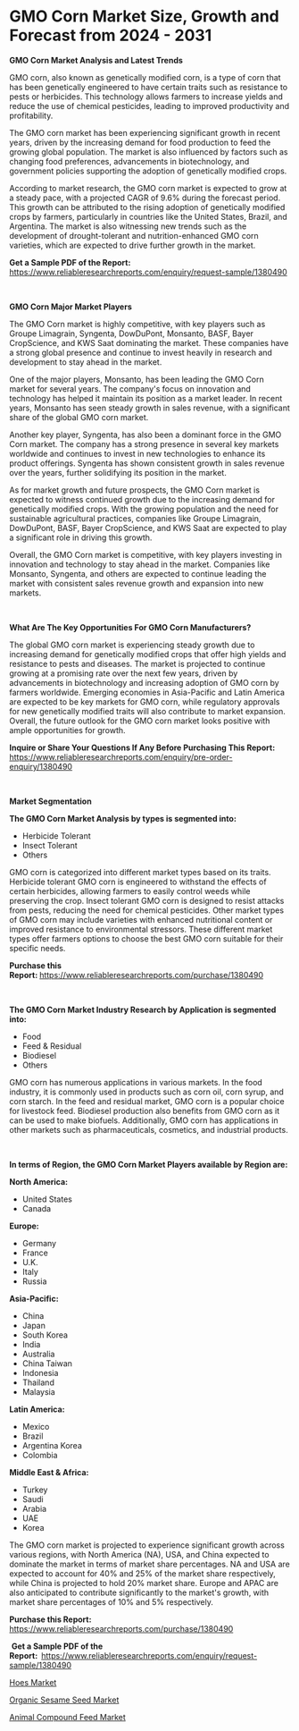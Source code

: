 <p><h1>GMO Corn Market Size, Growth and Forecast from 2024 - 2031</h1></p><p><strong>GMO Corn Market Analysis and Latest Trends</strong></p>
<p><p>GMO corn, also known as genetically modified corn, is a type of corn that has been genetically engineered to have certain traits such as resistance to pests or herbicides. This technology allows farmers to increase yields and reduce the use of chemical pesticides, leading to improved productivity and profitability.</p><p>The GMO corn market has been experiencing significant growth in recent years, driven by the increasing demand for food production to feed the growing global population. The market is also influenced by factors such as changing food preferences, advancements in biotechnology, and government policies supporting the adoption of genetically modified crops.</p><p>According to market research, the GMO corn market is expected to grow at a steady pace, with a projected CAGR of 9.6% during the forecast period. This growth can be attributed to the rising adoption of genetically modified crops by farmers, particularly in countries like the United States, Brazil, and Argentina. The market is also witnessing new trends such as the development of drought-tolerant and nutrition-enhanced GMO corn varieties, which are expected to drive further growth in the market.</p></p>
<p><strong>Get a Sample PDF of the Report:&nbsp;</strong> <a href="https://www.reliableresearchreports.com/enquiry/request-sample/1380490">https://www.reliableresearchreports.com/enquiry/request-sample/1380490</a></p>
<p>&nbsp;</p>
<p><strong>GMO Corn Major Market Players</strong></p>
<p><p>The GMO Corn market is highly competitive, with key players such as Groupe Limagrain, Syngenta, DowDuPont, Monsanto, BASF, Bayer CropScience, and KWS Saat dominating the market. These companies have a strong global presence and continue to invest heavily in research and development to stay ahead in the market.</p><p>One of the major players, Monsanto, has been leading the GMO Corn market for several years. The company's focus on innovation and technology has helped it maintain its position as a market leader. In recent years, Monsanto has seen steady growth in sales revenue, with a significant share of the global GMO corn market.</p><p>Another key player, Syngenta, has also been a dominant force in the GMO Corn market. The company has a strong presence in several key markets worldwide and continues to invest in new technologies to enhance its product offerings. Syngenta has shown consistent growth in sales revenue over the years, further solidifying its position in the market.</p><p>As for market growth and future prospects, the GMO Corn market is expected to witness continued growth due to the increasing demand for genetically modified crops. With the growing population and the need for sustainable agricultural practices, companies like Groupe Limagrain, DowDuPont, BASF, Bayer CropScience, and KWS Saat are expected to play a significant role in driving this growth.</p><p>Overall, the GMO Corn market is competitive, with key players investing in innovation and technology to stay ahead in the market. Companies like Monsanto, Syngenta, and others are expected to continue leading the market with consistent sales revenue growth and expansion into new markets.</p></p>
<p>&nbsp;</p>
<p><strong>What Are The Key Opportunities For GMO Corn Manufacturers?</strong></p>
<p><p>The global GMO corn market is experiencing steady growth due to increasing demand for genetically modified crops that offer high yields and resistance to pests and diseases. The market is projected to continue growing at a promising rate over the next few years, driven by advancements in biotechnology and increasing adoption of GMO corn by farmers worldwide. Emerging economies in Asia-Pacific and Latin America are expected to be key markets for GMO corn, while regulatory approvals for new genetically modified traits will also contribute to market expansion. Overall, the future outlook for the GMO corn market looks positive with ample opportunities for growth.</p></p>
<p><strong>Inquire or Share Your Questions If Any Before Purchasing This Report:</strong> <a href="https://www.reliableresearchreports.com/enquiry/pre-order-enquiry/1380490">https://www.reliableresearchreports.com/enquiry/pre-order-enquiry/1380490</a></p>
<p>&nbsp;</p>
<p><strong>Market Segmentation</strong></p>
<p><strong>The GMO Corn Market Analysis by types is segmented into:</strong></p>
<p><ul><li>Herbicide Tolerant</li><li>Insect Tolerant</li><li>Others</li></ul></p>
<p><p>GMO corn is categorized into different market types based on its traits. Herbicide tolerant GMO corn is engineered to withstand the effects of certain herbicides, allowing farmers to easily control weeds while preserving the crop. Insect tolerant GMO corn is designed to resist attacks from pests, reducing the need for chemical pesticides. Other market types of GMO corn may include varieties with enhanced nutritional content or improved resistance to environmental stressors. These different market types offer farmers options to choose the best GMO corn suitable for their specific needs.</p></p>
<p><strong>Purchase this Report:&nbsp;</strong><a href="https://www.reliableresearchreports.com/purchase/1380490">https://www.reliableresearchreports.com/purchase/1380490</a></p>
<p>&nbsp;</p>
<p><strong>The GMO Corn Market Industry Research by Application is segmented into:</strong></p>
<p><ul><li>Food</li><li>Feed & Residual</li><li>Biodiesel</li><li>Others</li></ul></p>
<p><p>GMO corn has numerous applications in various markets. In the food industry, it is commonly used in products such as corn oil, corn syrup, and corn starch. In the feed and residual market, GMO corn is a popular choice for livestock feed. Biodiesel production also benefits from GMO corn as it can be used to make biofuels. Additionally, GMO corn has applications in other markets such as pharmaceuticals, cosmetics, and industrial products.</p></p>
<p>&nbsp;</p>
<p><strong>In terms of Region, the GMO Corn Market Players available by Region are:</strong></p>
<p>
    <p> <strong> North America: </strong>
        <ul>
            <li>United States</li>
            <li>Canada</li>
        </ul>
        </p> 
    <p> <strong> Europe: </strong>
        <ul>
            <li>Germany</li>
            <li>France</li>
            <li>U.K.</li>
            <li>Italy</li>
            <li>Russia</li>
        </ul>
        </p> 
    <p> <strong> Asia-Pacific: </strong>
        <ul>
            <li>China</li>
            <li>Japan</li>
            <li>South Korea</li>
            <li>India</li>
            <li>Australia</li>
            <li>China Taiwan</li>
            <li>Indonesia</li>
            <li>Thailand</li>
            <li>Malaysia</li>
        </ul>
        </p> 
    <p> <strong> Latin America: </strong>
        <ul>
            <li>Mexico</li>
            <li>Brazil</li>
            <li>Argentina Korea</li>
            <li>Colombia</li>
        </ul>
        </p> 
    <p> <strong> Middle East & Africa: </strong>
        <ul>
            <li>Turkey</li>
            <li>Saudi</li>
            <li>Arabia</li>
            <li>UAE</li>
            <li>Korea</li>
        </ul>
    </p>
    </p>
<p><p>The GMO corn market is projected to experience significant growth across various regions, with North America (NA), USA, and China expected to dominate the market in terms of market share percentages. NA and USA are expected to account for 40% and 25% of the market share respectively, while China is projected to hold 20% market share. Europe and APAC are also anticipated to contribute significantly to the market's growth, with market share percentages of 10% and 5% respectively.</p></p>
<p><strong>Purchase this Report: </strong><a href="https://www.reliableresearchreports.com/purchase/1380490">https://www.reliableresearchreports.com/purchase/1380490</a></p>
<p>&nbsp;<strong>Get a Sample PDF of the Report:&nbsp;&nbsp;</strong><a href="https://www.reliableresearchreports.com/enquiry/request-sample/1380490">https://www.reliableresearchreports.com/enquiry/request-sample/1380490</a></p>
<p><strong></strong></p>
<p><p><a href="https://github.com/pgtimber/Market-Research-Report-List-1/blob/main/hoes-market.md">Hoes Market</a></p><p><a href="https://github.com/arionmp/Market-Research-Report-List-2/blob/main/organic-sesame-seed-market.md">Organic Sesame Seed Market</a></p><p><a href="https://github.com/lataunyatinikmelvin59ilbd0dv/Market-Research-Report-List-1/blob/main/animal-compound-feed-market.md">Animal Compound Feed Market</a></p></p>